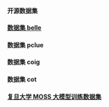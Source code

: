 #### 开源数据集

#### [数据集 belle](https://huggingface.co/BelleGroup)

#### 数据集 pclue

#### 数据集 coig

#### 数据集 cot

#### [复旦大学 MOSS 大模型训练数据集](https://aistudio.baidu.com/datasetdetail/237098)
